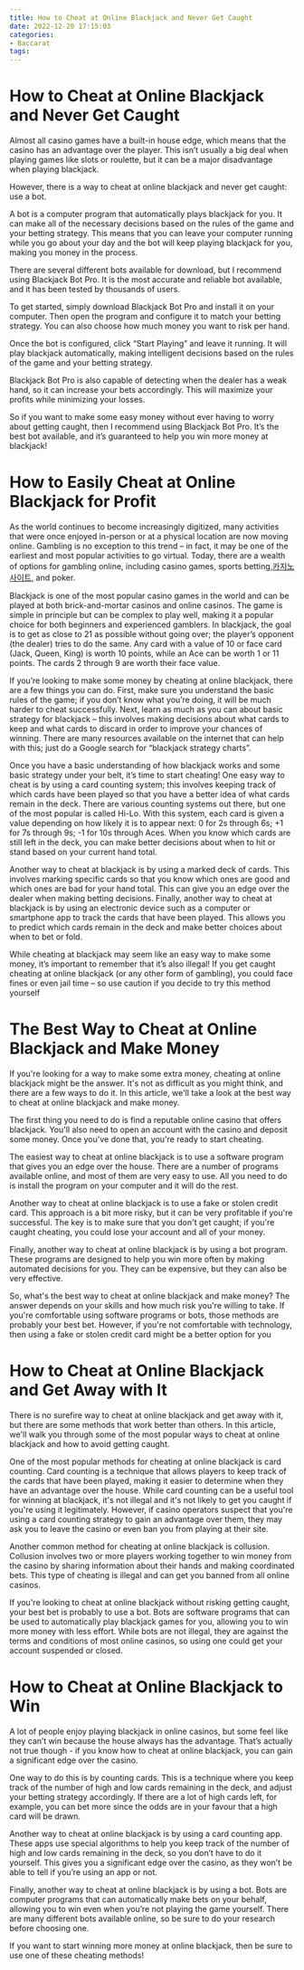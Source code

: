 ```yaml
---
title: How to Cheat at Online Blackjack and Never Get Caught
date: 2022-12-20 17:15:03
categories:
- Baccarat
tags:
---
```



#  How to Cheat at Online Blackjack and Never Get Caught

Almost all casino games have a built-in house edge, which means that the casino has an advantage over the player. This isn’t usually a big deal when playing games like slots or roulette, but it can be a major disadvantage when playing blackjack.

However, there is a way to cheat at online blackjack and never get caught: use a bot.

A bot is a computer program that automatically plays blackjack for you. It can make all of the necessary decisions based on the rules of the game and your betting strategy. This means that you can leave your computer running while you go about your day and the bot will keep playing blackjack for you, making you money in the process.

There are several different bots available for download, but I recommend using Blackjack Bot Pro. It is the most accurate and reliable bot available, and it has been tested by thousands of users.

To get started, simply download Blackjack Bot Pro and install it on your computer. Then open the program and configure it to match your betting strategy. You can also choose how much money you want to risk per hand.

Once the bot is configured, click “Start Playing” and leave it running. It will play blackjack automatically, making intelligent decisions based on the rules of the game and your betting strategy.

Blackjack Bot Pro is also capable of detecting when the dealer has a weak hand, so it can increase your bets accordingly. This will maximize your profits while minimizing your losses.

So if you want to make some easy money without ever having to worry about getting caught, then I recommend using Blackjack Bot Pro. It’s the best bot available, and it’s guaranteed to help you win more money at blackjack!

#  How to Easily Cheat at Online Blackjack for Profit 

As the world continues to become increasingly digitized, many activities that were once enjoyed in-person or at a physical location are now moving online. Gambling is no exception to this trend – in fact, it may be one of the earliest and most popular activities to go virtual. Today, there are a wealth of options for gambling online, including casino games, sports betting,[카지노 사이트](https://choegocasino.com/), and poker.

Blackjack is one of the most popular casino games in the world and can be played at both brick-and-mortar casinos and online casinos. The game is simple in principle but can be complex to play well, making it a popular choice for both beginners and experienced gamblers. In blackjack, the goal is to get as close to 21 as possible without going over; the player’s opponent (the dealer) tries to do the same. Any card with a value of 10 or face card (Jack, Queen, King) is worth 10 points, while an Ace can be worth 1 or 11 points. The cards 2 through 9 are worth their face value.

If you’re looking to make some money by cheating at online blackjack, there are a few things you can do. First, make sure you understand the basic rules of the game; if you don’t know what you’re doing, it will be much harder to cheat successfully. Next, learn as much as you can about basic strategy for blackjack – this involves making decisions about what cards to keep and what cards to discard in order to improve your chances of winning. There are many resources available on the internet that can help with this; just do a Google search for “blackjack strategy charts”.

Once you have a basic understanding of how blackjack works and some basic strategy under your belt, it’s time to start cheating! One easy way to cheat is by using a card counting system; this involves keeping track of which cards have been played so that you have a better idea of what cards remain in the deck. There are various counting systems out there, but one of the most popular is called Hi-Lo. With this system, each card is given a value depending on how likely it is to appear next: 0 for 2s through 6s; +1 for 7s through 9s; -1 for 10s through Aces. When you know which cards are still left in the deck, you can make better decisions about when to hit or stand based on your current hand total.

Another way to cheat at blackjack is by using a marked deck of cards. This involves marking specific cards so that you know which ones are good and which ones are bad for your hand total. This can give you an edge over the dealer when making betting decisions. Finally, another way to cheat at blackjack is by using an electronic device such as a computer or smartphone app to track the cards that have been played. This allows you to predict which cards remain in the deck and make better choices about when to bet or fold.

While cheating at blackjack may seem like an easy way to make some money, it’s important to remember that it’s also illegal! If you get caught cheating at online blackjack (or any other form of gambling), you could face fines or even jail time – so use caution if you decide to try this method yourself

#  The Best Way to Cheat at Online Blackjack and Make Money 

If you're looking for a way to make some extra money, cheating at online blackjack might be the answer. It's not as difficult as you might think, and there are a few ways to do it. In this article, we'll take a look at the best way to cheat at online blackjack and make money.

The first thing you need to do is find a reputable online casino that offers blackjack. You'll also need to open an account with the casino and deposit some money. Once you've done that, you're ready to start cheating.

The easiest way to cheat at online blackjack is to use a software program that gives you an edge over the house. There are a number of programs available online, and most of them are very easy to use. All you need to do is install the program on your computer and it will do the rest.

Another way to cheat at online blackjack is to use a fake or stolen credit card. This approach is a bit more risky, but it can be very profitable if you're successful. The key is to make sure that you don't get caught; if you're caught cheating, you could lose your account and all of your money.

Finally, another way to cheat at online blackjack is by using a bot program. These programs are designed to help you win more often by making automated decisions for you. They can be expensive, but they can also be very effective.

So, what's the best way to cheat at online blackjack and make money? The answer depends on your skills and how much risk you're willing to take. If you're comfortable using software programs or bots, those methods are probably your best bet. However, if you're not comfortable with technology, then using a fake or stolen credit card might be a better option for you

#  How to Cheat at Online Blackjack and Get Away with It 

There is no surefire way to cheat at online blackjack and get away with it, but there are some methods that work better than others. In this article, we'll walk you through some of the most popular ways to cheat at online blackjack and how to avoid getting caught.

One of the most popular methods for cheating at online blackjack is card counting. Card counting is a technique that allows players to keep track of the cards that have been played, making it easier to determine when they have an advantage over the house. While card counting can be a useful tool for winning at blackjack, it's not illegal and it's not likely to get you caught if you're using it legitimately. However, if casino operators suspect that you're using a card counting strategy to gain an advantage over them, they may ask you to leave the casino or even ban you from playing at their site.

Another common method for cheating at online blackjack is collusion. Collusion involves two or more players working together to win money from the casino by sharing information about their hands and making coordinated bets. This type of cheating is illegal and can get you banned from all online casinos.

If you're looking to cheat at online blackjack without risking getting caught, your best bet is probably to use a bot. Bots are software programs that can be used to automatically play blackjack games for you, allowing you to win more money with less effort. While bots are not illegal, they are against the terms and conditions of most online casinos, so using one could get your account suspended or closed.

#  How to Cheat at Online Blackjack to Win

A lot of people enjoy playing blackjack in online casinos, but some feel like they can’t win because the house always has the advantage. That’s actually not true though - if you know how to cheat at online blackjack, you can gain a significant edge over the casino.

One way to do this is by counting cards. This is a technique where you keep track of the number of high and low cards remaining in the deck, and adjust your betting strategy accordingly. If there are a lot of high cards left, for example, you can bet more since the odds are in your favour that a high card will be drawn.

Another way to cheat at online blackjack is by using a card counting app. These apps use special algorithms to help you keep track of the number of high and low cards remaining in the deck, so you don’t have to do it yourself. This gives you a significant edge over the casino, as they won’t be able to tell if you’re using an app or not.

Finally, another way to cheat at online blackjack is by using a bot. Bots are computer programs that can automatically make bets on your behalf, allowing you to win even when you’re not playing the game yourself. There are many different bots available online, so be sure to do your research before choosing one.

If you want to start winning more money at online blackjack, then be sure to use one of these cheating methods!